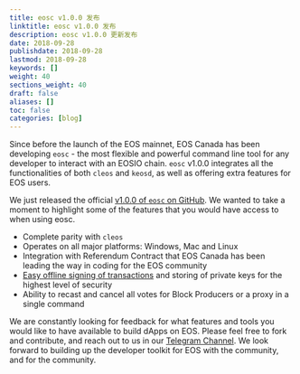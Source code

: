 ```yaml
---
title: eosc v1.0.0 发布
linktitle: eosc v1.0.0 发布
description: eosc v1.0.0 更新发布
date: 2018-09-28
publishdate: 2018-09-28
lastmod: 2018-09-28
keywords: []
weight: 40
sections_weight: 40
draft: false
aliases: []
toc: false
categories: [blog]
---
```


Since before the launch of the EOS mainnet, EOS Canada has been developing `eosc` - the most flexible and powerful command line tool for any developer to interact with an EOSIO chain. `eosc` v1.0.0 integrates all the functionalities of both `cleos` and `keosd`, as well as offering extra features for EOS users.

We just released the official [v1.0.0 of `eosc` on GitHub](https://github.com/eoscanada/eosc/releases/tag/v1.0.0). We wanted to take a moment to highlight some of the features that you would have access to when using eosc.

* Complete parity with `cleos`
* Operates on all major platforms: Windows, Mac and Linux
* Integration with Referendum Contract that EOS Canada has been leading the way in coding for the EOS community
* [Easy offline signing of transactions](https://github.com/eoscanada/eosc/blob/master/OFFLINE_VOTING.md) and storing of private keys for the highest level of security
* Ability to recast and cancel all votes for Block Producers or a proxy in a single command

We are constantly looking for feedback for what features and tools you would like to have available to build dApps on EOS. Please feel free to fork and contribute, and reach out to us in our [Telegram Channel](https://t.me/eoscanada). We look forward to building up the developer toolkit for EOS with the community, and for the community.
